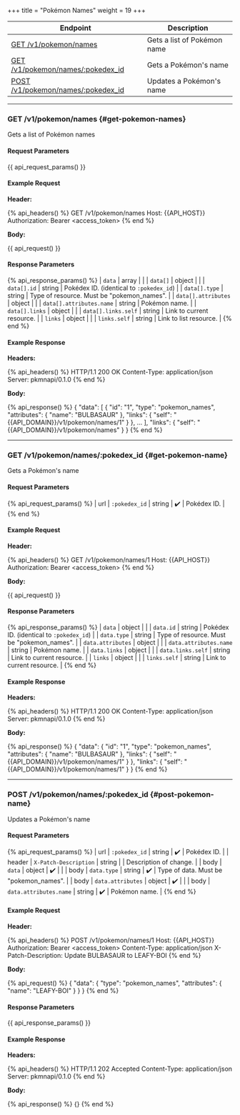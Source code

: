 +++
title = "Pokémon Names"
weight = 19
+++

| Endpoint                                                 | Description                 |
|----------------------------------------------------------|-----------------------------|
| [GET /v1/pokemon/names](#get-pokemon-names)              | Gets a list of Pokémon name |
| [GET /v1/pokemon/names/:pokedex_id](#get-pokemon-name)   | Gets a Pokémon's name       |
| [POST /v1/pokemon/names/:pokedex_id](#post-pokemon-name) | Updates a Pokémon's name    |

---

### GET /v1/pokemon/names {#get-pokemon-names}

Gets a list of Pokémon names

#### Request Parameters

{{ api_request_params() }}

#### Example Request

**Header:**

{% api_headers() %}
GET /v1/pokemon/names
Host: {{API_HOST}}
Authorization: Bearer <access_token>
{% end %}

**Body:**

{{ api_request() }}

#### Response Parameters

{% api_response_params() %}
| `data`                   | array  |                                            |
| `data[]`                 | object |                                            |
| `data[].id`              | string | Pokédex ID. (identical to `:pokedex_id`)   |
| `data[].type`            | string | Type of resource. Must be "pokemon_names". |
| `data[].attributes`      | object |                                            |
| `data[].attributes.name` | string | Pokémon name.                              |
| `data[].links`           | object |                                            |
| `data[].links.self`      | string | Link to current resource.                  |
| `links`                  | object |                                            |
| `links.self`             | string | Link to list resource.                     |
{% end %}

#### Example Response

**Headers:**

{% api_headers() %}
HTTP/1.1 200 OK
Content-Type: application/json
Server: pkmnapi/0.1.0
{% end %}

**Body:**

{% api_response() %}
{
    "data": [
        {
            "id": "1",
            "type": "pokemon_names",
            "attributes": {
                "name": "BULBASAUR"
            },
            "links": {
                "self": "{{API_DOMAIN}}/v1/pokemon/names/1"
            }
        },
        ...
    ],
    "links": {
        "self": "{{API_DOMAIN}}/v1/pokemon/names"
    }
}
{% end %}

---

### GET /v1/pokemon/names/:pokedex_id {#get-pokemon-name}

Gets a Pokémon's name

#### Request Parameters

{% api_request_params() %}
| url | `:pokedex_id` | string | ✔️ | Pokédex ID. |
{% end %}

#### Example Request

**Header:**

{% api_headers() %}
GET /v1/pokemon/names/1
Host: {{API_HOST}}
Authorization: Bearer <access_token>
{% end %}

**Body:**

{{ api_request() }}

#### Response Parameters

{% api_response_params() %}
| `data`                 | object |                                            |
| `data.id`              | string | Pokédex ID. (identical to `:pokedex_id`)   |
| `data.type`            | string | Type of resource. Must be "pokemon_names". |
| `data.attributes`      | object |                                            |
| `data.attributes.name` | string | Pokémon name.                              |
| `data.links`           | object |                                            |
| `data.links.self`      | string | Link to current resource.                  |
| `links`                | object |                                            |
| `links.self`           | string | Link to current resource.                  |
{% end %}

#### Example Response

**Headers:**

{% api_headers() %}
HTTP/1.1 200 OK
Content-Type: application/json
Server: pkmnapi/0.1.0
{% end %}

**Body:**

{% api_response() %}
{
    "data": {
        "id": "1",
        "type": "pokemon_names",
        "attributes": {
            "name": "BULBASAUR"
        },
        "links": {
            "self": "{{API_DOMAIN}}/v1/pokemon/names/1"
        }
    },
    "links": {
        "self": "{{API_DOMAIN}}/v1/pokemon/names/1"
    }
}
{% end %}

---

### POST /v1/pokemon/names/:pokedex_id {#post-pokemon-name}

Updates a Pokémon's name

#### Request Parameters

{% api_request_params() %}
| url    | `:pokedex_id`          | string | ✔️ | Pokédex ID.                            |
| header | `X-Patch-Description`  | string |   | Description of change.                 |
| body   | `data`                 | object | ✔️ |                                        |
| body   | `data.type`            | string | ✔️ | Type of data. Must be "pokemon_names". |
| body   | `data.attributes`      | object | ✔️ |                                        |
| body   | `data.attributes.name` | string | ✔️ | Pokémon name.                          |
{% end %}

#### Example Request

**Header:**

{% api_headers() %}
POST /v1/pokemon/names/1
Host: {{API_HOST}}
Authorization: Bearer <access_token>
Content-Type: application/json
X-Patch-Description: Update BULBASAUR to LEAFY-BOI
{% end %}

**Body:**

{% api_request() %}
{
    "data": {
        "type": "pokemon_names",
        "attributes": {
            "name": "LEAFY-BOI"
        }
    }
}
{% end %}

#### Response Parameters

{{ api_response_params() }}

#### Example Response

**Headers:**

{% api_headers() %}
HTTP/1.1 202 Accepted
Content-Type: application/json
Server: pkmnapi/0.1.0
{% end %}

**Body:**

{% api_response() %}
{}
{% end %}
